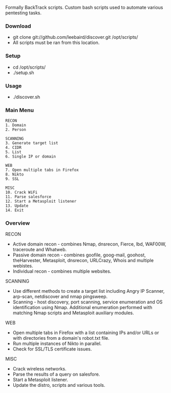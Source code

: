 Formally BackTrack scripts. Custom bash scripts used to automate various pentesting tasks.


### Download
* git clone git://github.com/leebaird/discover.git /opt/scripts/
* All scripts must be ran from this location.


### Setup
* cd /opt/scripts/
* ./setup.sh


### Usage 
* ./discover.sh


### Main Menu
```
RECON
1. Domain
2. Person

SCANNING
3. Generate target list
4. CIDR
5. List
6. Single IP or domain

WEB
7. Open multiple tabs in Firefox
8. Nikto
9. SSL

MISC
10. Crack WiFi
11. Parse salesforce
12. Start a Metasploit listener
13. Update
14. Exit
```

### Overview
RECON
* Active domain recon - combines Nmap, dnsrecon, Fierce, lbd, WAF00W, traceroute and Whatweb.
* Passive domain recon - combines goofile, goog-mail, goohost, theHarvester, Metasploit, dnsrecon, URLCrazy, Whois and multiple webistes.
* Individual recon - combines multiple websites.

SCANNING
* Use different methods to create a target list including Angry IP Scanner, arp-scan, netdiscover and nmap pingsweep.
* Scanning - host discovery, port scanning, service enumeration and OS identification using Nmap. Additional enumeration performed with matching Nmap scripts and Metasploit auxiliary modules.


WEB
* Open multiple tabs in Firefox with a list containing IPs and/or URLs or with directories from a domain's robot.txt file.
* Run multiple instances of Nikto in parallel.
* Check for SSL/TLS certificate issues.


MISC
* Crack wireless networks.
* Parse the results of a query on salesfore.
* Start a Metasploit listener.
* Update the distro, scripts and various tools.
